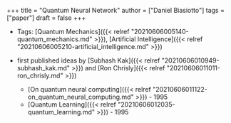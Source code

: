 +++
title = "Quantum Neural Network"
author = ["Daniel Biasiotto"]
tags = ["paper"]
draft = false
+++

-   Tags: [Quantum Mechanics]({{< relref "20210606005140-quantum_mechanics.md" >}}), [Artificial Intelligence]({{< relref "20210606005210-artificial_intelligence.md" >}})

-   first published ideas by [Subhash Kak]({{< relref "20210606010949-subhash_kak.md" >}}) and [Ron Chrisly]({{< relref "20210606011011-ron_chrisly.md" >}})
    -   [On quantum neural computing]({{< relref "20210606011122-on_quantum_neural_computing.md" >}}) - 1995
    -   [Quantum Learning]({{< relref "20210606012035-quantum_learning.md" >}}) - 1995

